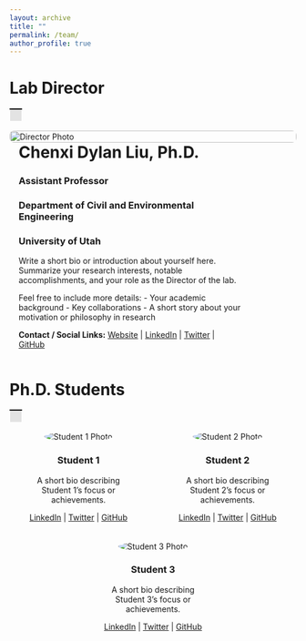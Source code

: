 ```yaml
---
layout: archive
title: ""
permalink: /team/
author_profile: true
---
```


# **Lab Director**
<table>
    <tr>
        <td style="background-color: #E3E3E3; border-top: 2px solid black; border-bottom: 0.05px solid white; border-left: 0.05px solid white; border-right: 0.05px solid white; padding: 10px; height: 1px;">
        </td>
    </tr>
</table>

<!-- Director Section: Half-page Photo (Left), Info (Right) -->
<div style="
  display: flex;
  flex-wrap: wrap;           /* Allows wrapping on smaller screens */
  margin-bottom: 2rem;       /* Spacing below the section */
">

  <!-- Left: Large Photo -->
  <div style="flex: 1; min-width: 300px;">
    <img 
      src="https://chenxiliu-dylan.github.io/images/Chenxi_4_5_3.JPG" 
      alt="Director Photo"
      style="
        width: 100%;
        height: auto;
        border-radius: 8px;   /* Rounded corners if desired */
        object-fit: cover;    /* Ensures the image scales nicely */
      "
    >
  </div>

  <!-- Right: Text about Yourself -->
  <div style="flex: 0.8; min-width: 300px; padding-left: 1rem;">
    <h1 style="margin-top: 0;">Chenxi Dylan Liu, Ph.D. </h1>
    <h3>Assistant Professor</h3>
    <h3>Department of Civil and Environmental Engineering</h3>
    <h3>University of Utah</h3>
    <p>
      Write a short bio or introduction about yourself here.
      Summarize your research interests, notable accomplishments,
      and your role as the Director of the lab.
    </p>
    <p>
      Feel free to include more details:  
      - Your academic background  
      - Key collaborations  
      - A short story about your motivation or philosophy in research  
    </p>
    <p>
      <strong>Contact / Social Links:</strong>  
      <a href="#">Website</a> | <a href="#">LinkedIn</a> | 
      <a href="#">Twitter</a> | <a href="#">GitHub</a>
    </p>
  </div>

</div>


# **Ph.D. Students**
<table>
    <tr>
        <td style="background-color: #E3E3E3; border-top: 2px solid black; border-bottom: 0.05px solid white; border-left: 0.05px solid white; border-right: 0.05px solid white; padding: 10px; height: 1px;">
        </td>
    </tr>
</table>

<div style="display: flex; gap: 20px; justify-content: space-around; flex-wrap: wrap;">

  <div style="width: 30%; min-width: 200px; text-align: center;">
    <img src="https://chenxiliu-dylan.github.io/images/fengze.jpg" alt="Student 1 Photo" style="border-radius: 50%;">
    <h3>Student 1</h3>
    <p>
      A short bio describing Student 1’s focus or achievements.
    </p>
    <p>
      <a href="#">LinkedIn</a> | <a href="#">Twitter</a> | <a href="#">GitHub</a>
    </p>
  </div>
  
  <div style="width: 30%; min-width: 200px; text-align: center;">
    <img src="https://chenxiliu-dylan.github.io/images/bo.png" alt="Student 2 Photo" style="border-radius: 50%;">
    <h3>Student 2</h3>
    <p>
      A short bio describing Student 2’s focus or achievements.
    </p>
    <p>
      <a href="#">LinkedIn</a> | <a href="#">Twitter</a> | <a href="#">GitHub</a>
    </p>
  </div>
  
  <div style="width: 30%; min-width: 200px; text-align: center;">
    <img src="https://chenxiliu-dylan.github.io/images/xuewen.jpg" alt="Student 3 Photo" style="border-radius: 50%;">
    <h3>Student 3</h3>
    <p>
      A short bio describing Student 3’s focus or achievements.
    </p>
    <p>
      <a href="#">LinkedIn</a> | <a href="#">Twitter</a> | <a href="#">GitHub</a>
    </p>
  </div>

</div>